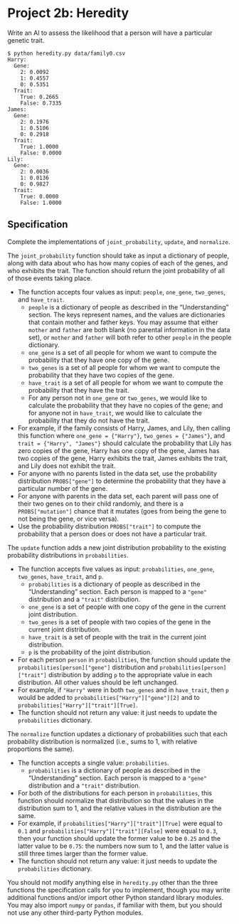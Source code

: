 # Project 2b: Heredity

Write an AI to assess the likelihood that a person will have a particular genetic trait.

```
$ python heredity.py data/family0.csv
Harry:
  Gene:
    2: 0.0092
    1: 0.4557
    0: 0.5351
  Trait:
    True: 0.2665
    False: 0.7335
James:
  Gene:
    2: 0.1976
    1: 0.5106
    0: 0.2918
  Trait:
    True: 1.0000
    False: 0.0000
Lily:
  Gene:
    2: 0.0036
    1: 0.0136
    0: 0.9827
  Trait:
    True: 0.0000
    False: 1.0000
```

## Specification

Complete the implementations of `joint_probability`, `update`, and `normalize`.

The `joint_probability` function should take as input a dictionary of people, along with data about who has how many copies of each of the genes, and who exhibits the trait. The function should return the joint probability of all of those events taking place.

- The function accepts four values as input: `people`, `one_gene`, `two_genes`, and `have_trait`.
    - `people` is a dictionary of people as described in the “Understanding” section. The keys represent names, and the values are dictionaries that contain mother and father keys. You may assume that either `mother` and `father` are both blank (no parental information in the data set), or `mother` and `father` will both refer to other `people` in the people dictionary.
    - `one_gene` is a set of all people for whom we want to compute the probability that they have one copy of the gene.
    - `two_genes` is a set of all people for whom we want to compute the probability that they have two copies of the gene.
    - `have_trait` is a set of all people for whom we want to compute the probability that they have the trait.
    - For any person not in `one_gene` or `two_genes`, we would like to calculate the probability that they have no copies of the gene; and for anyone not in `have_trait`, we would like to calculate the probability that they do not have the trait.
- For example, if the family consists of Harry, James, and Lily, then calling this function where `one_gene = {"Harry"}`, `two_genes = {"James"}`, and `trait = {"Harry", "James"}` should calculate the probability that Lily has zero copies of the gene, Harry has one copy of the gene, James has two copies of the gene, Harry exhibits the trait, James exhibits the trait, and Lily does not exhibit the trait.
- For anyone with no parents listed in the data set, use the probability distribution `PROBS["gene"]` to determine the probability that they have a particular number of the gene.
- For anyone with parents in the data set, each parent will pass one of their two genes on to their child randomly, and there is a `PROBS["mutation"]` chance that it mutates (goes from being the gene to not being the gene, or vice versa).
- Use the probability distribution `PROBS["trait"]` to compute the probability that a person does or does not have a particular trait.

The `update` function adds a new joint distribution probability to the existing probability distributions in `probabilities`.

- The function accepts five values as input: `probabilities`, `one_gene`, `two_genes`, `have_trait`, and `p`.
    - `probabilities` is a dictionary of people as described in the “Understanding” section. Each person is mapped to a `"gene"` distribution and a `"trait"` distribution.
    - `one_gene` is a set of people with one copy of the gene in the current joint distribution.
    - `two_genes` is a set of people with two copies of the gene in the current joint distribution.
    - `have_trait` is a set of people with the trait in the current joint distribution.
    - `p` is the probability of the joint distribution.
- For each person `person` in `probabilities`, the function should update the `probabilities[person]["gene"]` distribution and `probabilities[person]["trait"]` distribution by adding `p` to the appropriate value in each distribution. All other values should be left unchanged.
- For example, if `"Harry"` were in both `two_genes` and in `have_trait`, then `p` would be added to `probabilities["Harry"]["gene"][2]` and to `probabilities["Harry"]["trait"][True]`.
- The function should not return any value: it just needs to update the `probabilities` dictionary.

The `normalize` function updates a dictionary of probabilities such that each probability distribution is normalized (i.e., sums to 1, with relative proportions the same).

- The function accepts a single value: `probabilities`.
    - `probabilities` is a dictionary of people as described in the “Understanding” section. Each person is mapped to a `"gene"` distribution and a `"trait"` distribution.
- For both of the distributions for each person in `probabilities`, this function should normalize that distribution so that the values in the distribution sum to 1, and the relative values in the distribution are the same.
- For example, if `probabilities["Harry"]["trait"][True]` were equal to `0.1` and `probabilities["Harry"]["trait"][False]` were equal to `0.3`, then your function should update the former value to be `0.25` and the latter value to be `0.75`: the numbers now sum to 1, and the latter value is still three times larger than the former value.
- The function should not return any value: it just needs to update the `probabilities` dictionary.

You should not modify anything else in `heredity.py` other than the three functions the specification calls for you to implement, though you may write additional functions and/or import other Python standard library modules. You may also import `numpy` or `pandas`, if familiar with them, but you should not use any other third-party Python modules.